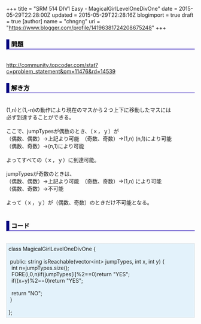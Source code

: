 +++
title = "SRM 514 DIV1 Easy - MagicalGirlLevelOneDivOne"
date = 2015-05-29T22:28:00Z
updated = 2015-05-29T22:28:16Z
blogimport = true
draft = true
[author]
	name = "chngng"
	uri = "https://www.blogger.com/profile/14196381724208675248"
+++

<div dir="ltr" style="text-align: left;" trbidi="on"><h3 style="border-bottom: 2px solid slateblue; border-left: 8px solid navy; color: black; padding: 0px 0px 1px 5px;">問題 <br /></h3><br /><a href="http://community.topcoder.com/stat?c=problem_statement&amp;pm=11476&amp;rd=14539" target="_blank">http://community.topcoder.com/stat?c=problem_statement&amp;pm=11476&amp;rd=14539</a><br /><h3 style="border-bottom: 2px solid slateblue; border-left: 8px solid navy; color: black; padding: 0px 0px 1px 5px;">解き方 </h3><br />(1,n)と(1,-n)の動作により現在のマスから２つ上下に移動したマスには<br />必ず到達することができる。<br /><br />ここで、jumpTypesが偶数のとき、（ｘ，ｙ）が<br />（偶数、偶数）→上記より可能　（奇数、奇数）→(1,n) (n,1)により可能<br />（偶数、奇数）→(n,1)により可能<br /><br />よってすべての（ｘ，ｙ）に到達可能。<br /><br />jumpTypesが奇数のときは、<br />（偶数、偶数）→上記より可能　（奇数、奇数）→(1,n) により可能<br />（偶数、奇数）→不可能<br /><br />よって（ｘ，ｙ）が（偶数、奇数）のときだけ不可能となる。<br /><div><br /></div><h3 style="border-bottom: 2px solid slateblue; border-left: 8px solid navy; color: black; padding: 0px 0px 1px 5px;">コード </h3><br /><div style="background-color: #e3f2fb; border: 1px dotted #CCCCCC; padding: 5px;">class MagicalGirlLevelOneDivOne {<br /><br /><span class="Apple-tab-span" style="white-space: pre;"> </span>public: string isReachable(vector&lt;int&gt; jumpTypes, int x, int y) {<br /><span class="Apple-tab-span" style="white-space: pre;">  </span>int n=jumpTypes.size();<br /><span class="Apple-tab-span" style="white-space: pre;">  </span>FORE(i,0,n)if(jumpTypes[i]%2==0)return "YES";<br /><span class="Apple-tab-span" style="white-space: pre;">  </span>if((x+y)%2==0)return "YES";<br /><br /><span class="Apple-tab-span" style="white-space: pre;">  </span>return "NO";<br /><span class="Apple-tab-span" style="white-space: pre;"> </span>}<br /><br />};</div></div>
